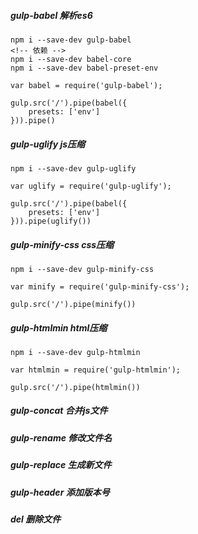 ##### gulp-babel    解析es6
    npm i --save-dev gulp-babel
    <!-- 依赖 -->
    npm i --save-dev babel-core
    npm i --save-dev babel-preset-env
    
    var babel = require('gulp-babel');
    
    gulp.src('/').pipe(babel({
        presets: ['env']
    })).pipe()
    
##### gulp-uglify    js压缩
    npm i --save-dev gulp-uglify
    
    var uglify = require('gulp-uglify');
    
    gulp.src('/').pipe(babel({
        presets: ['env']
    })).pipe(uglify())
    
##### gulp-minify-css   css压缩
    npm i --save-dev gulp-minify-css
    
    var minify = require('gulp-minify-css'); 
    
    gulp.src('/').pipe(minify())
    
##### gulp-htmlmin  html压缩
    npm i --save-dev gulp-htmlmin
    
    var htmlmin = require('gulp-htmlmin');
    
    gulp.src('/').pipe(htmlmin())
    
##### gulp-concat 合并js文件
    
##### gulp-rename 修改文件名
    
##### gulp-replace 生成新文件

##### gulp-header   添加版本号

##### del   删除文件
    
    